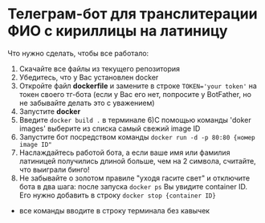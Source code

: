# Телеграм-бот для транслитерации ФИО с кириллицы на латиницу


Что нужно сделать, чтобы все работало:

1) Скачайте все файлы из текущего репозитория
2) Убедитесь, что у Вас установлен docker
3) Откройте файл **dockerfile** и замените в строке `TOKEN='your token'` на токен своего тг-бота (если у Вас его нет, попросите у BotFather, 
но не забывайте делать это с уважением)
4) Запустите **docker** 
5) Введите `docker build .` в терминале
6)С помощью команды 'doker images' выберите из списка самый свежий image ID
7) Запустите бот посредством команды  `docker run -d -p 80:80 {номер image ID"`
8) Наслаждайтесь работой бота, а если ваше имя или фамилия латиницей получились длиной больше, чем на 2 символа, считайте, что выиграли бинго!
9) Не забывайте о золотом правиле "уходя гасите свет" и отключите бота в два шага: после запуска `docker ps` Вы увидите container ID. 
Его нужно добавить в строку `docker stop {container ID}`

* все команды вводите в строку терминала без кавычек
